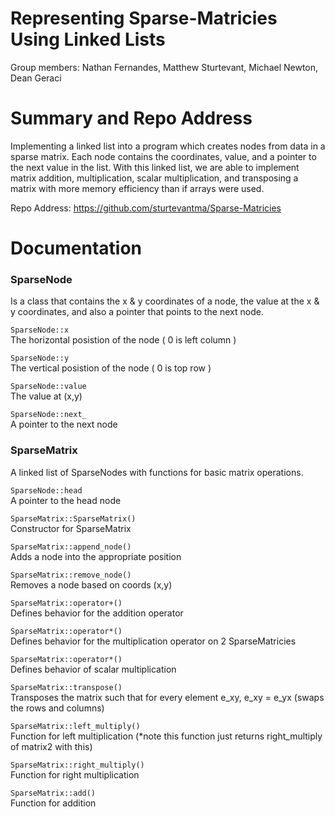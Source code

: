 # Representing Sparse-Matricies Using Linked Lists

Group members:
Nathan Fernandes,
Matthew Sturtevant,
Michael Newton,
Dean Geraci

# Summary and Repo Address

Implementing a linked list into a program which creates nodes from data in a sparse matrix. Each node contains the coordinates, value,
and a pointer to the next value in the list. With this linked list, we are able to implement matrix addition, multiplication,
scalar multiplication, and transposing a matrix with more memory efficiency than if arrays were used.

Repo Address: https://github.com/sturtevantma/Sparse-Matricies

# Documentation

### SparseNode
Is a class that contains the x & y coordinates of a node, the value at the x & y coordinates, and also a pointer that points to the next node.

`SparseNode::x`  
The horizontal posistion of the node ( 0 is left column )

`SparseNode::y`  
The vertical posistion of the node ( 0 is top row )

`SparseNode::value`  
The value at (x,y)

`SparseNode::next_`  
A pointer to the next node

### SparseMatrix
A linked list of SparseNodes with functions for basic matrix operations.

`SparseNode::head`  
A pointer to the head node

`SparseMatrix::SparseMatrix()`  
Constructor for SparseMatrix

`SparseMatrix::append_node()`  
Adds a node into the appropriate position

`SparseMatrix::remove_node()`  
Removes a node based on coords (x,y)

`SparseMatrix::operator+()`  
Defines behavior for the addition operator

`SparseMatrix::operator*()`  
Defines behavior for the multiplication operator on 2 SparseMatricies

`SparseMatrix::operator*()`  
Defines behavior of scalar multiplication

`SparseMatrix::transpose()`  
Transposes the matrix such that for every element e_xy, e_xy = e_yx (swaps the rows and columns)

`SparseMatrix::left_multiply()`  
Function for left multiplication (*note this function just returns right_multiply of matrix2 with this)

`SparseMatrix::right_multiply()`  
Function for right multiplication

`SparseMatrix::add()`  
Function for addition
